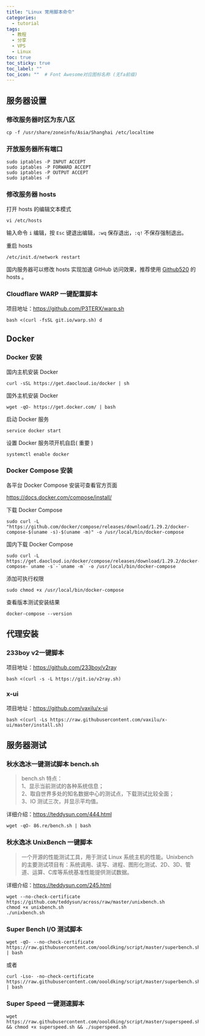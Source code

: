 ```yaml
---
title: "Linux 常用脚本命令"
categories:
  - tutorial
tags:
  - 教程
  - 分享
  - VPS
  - Linux
toc: true
toc_sticky: true
toc_label: ""
toc_icon: ""  # Font Awesome对应图标名称 (无fa前缀)	
---
```

## 服务器设置

### 修改服务器时区为东八区
```
cp -f /usr/share/zoneinfo/Asia/Shanghai /etc/localtime
```

### 开放服务器所有端口
```
sudo iptables -P INPUT ACCEPT
sudo iptables -P FORWARD ACCEPT
sudo iptables -P OUTPUT ACCEPT
sudo iptables -F
```

### 修改服务器 hosts
打开 hosts 的编辑文本模式
```
vi /etc/hosts
```

输入命令 `i` 编辑，按 `Esc` 键退出编辑，`:wq` 保存退出，`:q!` 不保存强制退出。

重启 hosts
```
/etc/init.d/network restart
```

国内服务器可以修改 hosts 实现加速 GitHub 访问效果，推荐使用 [Github520](https://github.com/521xueweihan/GitHub520) 的 hosts 。

### Cloudflare WARP 一键配置脚本
项目地址：<https://github.com/P3TERX/warp.sh>

```
bash <(curl -fsSL git.io/warp.sh) d
```

## Docker

### Docker 安装
国内主机安装 Docker
```
curl -sSL https://get.daocloud.io/docker | sh
```

国外主机安装 Docker
```
wget -qO- https://get.docker.com/ | bash
```

启动 Docker 服务
```
service docker start
```

设置 Docker 服务项开机自启( 重要 )
```
systemctl enable docker
```

### Docker Compose 安装
各平台 Docker Compose 安装可查看官方页面

<https://docs.docker.com/compose/install/>

下载 Docker Compose
```
sudo curl -L "https://github.com/docker/compose/releases/download/1.29.2/docker-compose-$(uname -s)-$(uname -m)" -o /usr/local/bin/docker-compose
```

国内下载 Docker Compose
```
sudo curl -L https://get.daocloud.io/docker/compose/releases/download/1.29.2/docker-compose-`uname -s`-`uname -m` -o /usr/local/bin/docker-compose
```

添加可执行权限
```
sudo chmod +x /usr/local/bin/docker-compose
```

查看版本测试安装结果
```
docker-compose --version
```


## 代理安装

### 233boy v2一键脚本
项目地址：<https://github.com/233boy/v2ray>

```
bash <(curl -s -L https://git.io/v2ray.sh)
```
### x-ui 
项目地址：<https://github.com/vaxilu/x-ui>

```
bash <(curl -Ls https://raw.githubusercontent.com/vaxilu/x-ui/master/install.sh)
```

## 服务器测试

### 秋水逸冰一键测试脚本 bench.sh
>bench.sh 特点：<br>
1、显示当前测试的各种系统信息；<br>
2、取自世界多处的知名数据中心的测试点，下载测试比较全面；<br>
3、IO 测试三次，并显示平均值。

详细介绍：<https://teddysun.com/444.html>

```shell
wget -qO- 86.re/bench.sh | bash
```

### 秋水逸冰 UnixBench 一键脚本
>一个开源的性能测试工具，用于测试 Linux 系统主机的性能。Unixbench 的主要测试项目有：系统调用、读写、进程、图形化测试、2D、3D、管道、运算、C库等系统基准性能提供测试数据。

详细介绍：<https://teddysun.com/245.html>

```
wget --no-check-certificate https://github.com/teddysun/across/raw/master/unixbench.sh
chmod +x unixbench.sh
./unixbench.sh
```

### Super Bench I/O 测试脚本
```
wget -qO- --no-check-certificate https://raw.githubusercontent.com/oooldking/script/master/superbench.sh | bash
```

或者

```
curl -Lso- -no-check-certificate https://raw.githubusercontent.com/oooldking/script/master/superbench.sh | bash
```

### Super Speed 一键测速脚本
```
wget https://raw.githubusercontent.com/oooldking/script/master/superspeed.sh && chmod +x superspeed.sh && ./superspeed.sh
```